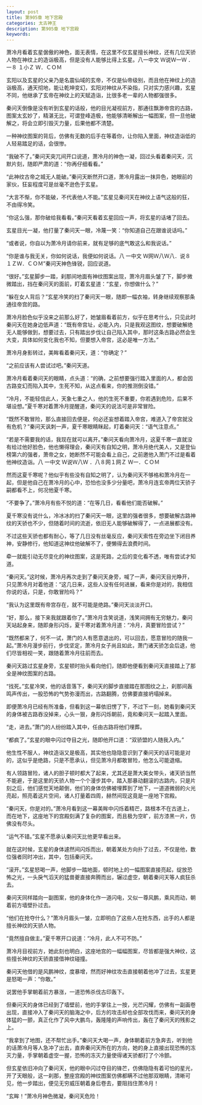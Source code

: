 ```yaml
---
layout: post
title: 第905章 地下宫殿
categories: 太古神王
description: 第905章 地下宫殿
keywords:
---
```


萧冷月看着玄星倨傲的神色，面无表情，在这里不仅玄星擅长神纹，还有几位天骄人物在神纹上的造诣极高，但是没有人能够比得上玄星。八一中文  Ｗ说Ｗ一Ｗ ．一８ １小Ｚ Ｗ．ＣＯＭ

玄阳以及玄星的父亲乃是名震仙域的玄帝，不仅是仙帝级别，而且他在神纹上的造诣极高，通天彻地，能让乾坤变幻，玄阳对神纹从不染指，只对实力感兴趣，玄星不同，他继承了玄帝在神纹上的天赋造诣，比很多老一辈的人物都强很多。

秦问天倒像是没有听到玄星的话般，他的目光凝视前方，那通往飘渺帝宫的古路，图案太玄妙了，精湛无比，可谓登峰造极，他能够清晰解出一幅图案，但一旦他破解之，将会立即引毁灭力量，后果他都不清楚。

一种神纹图案的背后，仿佛有无数的后手在等着你，让你陷入里面，神纹造诣低的人轻易踏足的话，会很惨。

“我破不了。”秦问天突兀间开口说道，萧冷月的神色一凝，回过头看着秦问天，沉默片刻，随即严肃的道：“你再仔细看看。”

“此神纹古帝之城无人能破。”秦问天断然开口道，萧冷月露出一抹异色，她眼前的家伙，狂妄程度可是丝毫不逊色于玄星。

“大言不惭，你不能破，不代表他人不能。”玄星见秦问天在神纹上语气这般的狂，不由得冷笑。

“你这么强，那你破给我看看。”秦问天看着玄星回应一声，将玄星的话堵了回去。

玄星目光一凝，他打量了秦问天一眼，冷蔑一笑：“你知道自己在跟谁说话吗。”

“或者说，你自以为萧冷月请你前来，就有足够的底气敢这么和我说话。”

“你是谁与我无关，你如何说话，我便如何说话。八 一中文 Ｗ网Ｗ八Ｗ八．说８１ＺＷ．ＣＯＭ”秦问天神色锋锐，回应说道。

“很好。”玄星脚步一踏，刹那间地面有神纹图案出现，萧冷月眉头皱了下，脚步微微踏出，挡在秦问天的面前，盯着玄星道：“玄星，你想做什么？”

“躲在女人背后？”玄星冷笑的扫了秦问天一眼，随即一幅衣袖，转身继续观察那条通往帝宫的路。

萧冷月脸色似乎没来之前那么好了，她皱眉看着前方，似乎在思考什么，只见此时秦问天在她身边低声道：“既有帝宫址，必能入内，只是我观这图纹，想要破解绝无人能够做到，想要过去，只有踏出步伐让自己陷入其中，那时这条古路必然会生大变，具体如何变化我也不知，但要想入帝宫，这必是唯一方法。”

萧冷月身影转过，美眸看着秦问天，道：“你确定？”

“之前应该有人尝试过吧。”秦问天道。

萧冷月看着秦问天的眼睛，点头道：“的确，之前想要强行踏入里面的人，都会因古路变幻而陷入其中，生死不知，从这点看来，你的推测倒没错。”

“冷月，不能轻信此人，天象七重之人，他的生死不重要，你若遇到危险，后果不堪设想。”夏千寒对着萧冷月提醒道，秦问天的说法可是非常冒险。

“既然不敢冒险，那么直接回去便是，何必还妄想着踏入帝宫，难道入了帝宫就没有危机？”秦问天讽刺一声，夏千寒眼睛眯起，盯着秦问天：“语气注意点。”

“若是不需要我的话，我现在就可以离开。”秦问天看向萧冷月，这夏千寒一直就没有给过他好脸色，他也懒得理会，秦问天有自知之明，萧冷月绝代美人，又是登仙榜第六的强者，萧帝之女，她断然不可能会看上自己，之前邀他入萧门不过是看着他神纹造诣。八 一中文 Ｗ说Ｗ八Ｗ ．八８网１网Ｚ Ｗ一．ＣＯＭ

然而这夏千寒呢？他似乎有些没有自知之明了，认为秦问天不够格和萧冷月在一起，但是他自己在萧冷月的心中，恐怕也没多少分量吧，萧冷月连玄帝两位天骄子嗣都看不上，何况他夏千寒。

“不要争了。”萧冷月有些不悦的道：“在等几日，看看他们能否破解。”

夏千寒没有说什么，冷冰冰的扫了秦问天一眼，这里的强者很多，想要破解古路神纹的天骄也不少，但随着时间的流逝，依旧无人能够破解得了，一点进展都没有。

不过这些天骄也都有耐心，等了几日没有丝毫反应，秦问天索性在旁边坐下闭目养神，安静修行，他知道这神纹他破解不了，便懒得去浪费时间。

牵一就能引动无尽变化的神纹图案，这是死路，之后的变化看不透，唯有尝试才知道。

“秦问天。”这时候，萧冷月再次走到了秦问天身旁，喊了一声，秦问天目光睁开，只见萧冷月对着他道：“这几日来，这些人没有任何进展，看来你是对的，我相信你说的话，只是，你敢冒险吗？”

“我认为这里既有帝宫存在，就不可能是绝路。”秦问天淡淡开口。

“好，那么，接下来我就跟着你了。”萧冷月含笑说道，浅笑间拥有无穷魅力，秦问天站起身来，随即身形闪烁，夏千寒对着萧冷月道：“冷月，真要冒险尝试？”

“既然都来了，何不一试，萧门的人有愿意退出的，可以回去，愿意冒险的随我一起。”萧冷月漫步前行，步伐坚定，萧冷月女子尚且如此，萧门诸天骄怎会后退，他们尽皆相视一笑，跟随着萧冷月往前而去。

秦问天路过玄星身旁，玄星顿时抬头看向他们，随即他便看到秦问天直接踏上了那全是神纹图案的古路。

“找死。”玄星冷笑，他的话音落下，秦问天的脚步直接踏在那图纹之上，刹那间轰鸣声传出，一股恐怖的气势弥漫而出，古路翻腾，仿佛要直接坍塌掉来。

即便萧冷月已经有所准备，但看到这一幕依旧愣了下，不过下一刻，她看到秦问天的身体被古路吞没掉来，心头一狠，身形闪烁朝前，竟和秦问天一起踏入里面。

“走，进去。”萧门的人纷纷踏入其中，任由古路将他们埋葬。

“都疯了。”玄星的眼中闪过夺目之光，随即他开口道：“双骄盟的人随我入内。”

他生性不服人，神纹造诣又是极高，其实他也隐隐意识到了秦问天的话可能是对的，这似乎是绝路，只是不愿承认，但见萧冷月都敢冒险，他怎么可能退缩。

有人领路冒险，诸人的胆子顿时都大了起来，尤其还是萧大美女带头，诸天骄当然不能避，于是这里的天骄人物一个个漫步其中，踏入那暴动翻滚的古路内，只是片刻之后，他们感觉天地颠倒，他们的身体仿佛被埋葬到了地下，一道道微弱的火光亮起，照亮着这片空间，诸人打量着四周，赫然间现这竟是一座地下宫殿。

“秦问天，你是对的。”萧冷月看到这一幕美眸中闪烁着精芒，路根本不在古道上，而在地下，这座地下的宫殿刻满了复杂的图案，而且极为空旷，前方漆黑一片，仿佛没有尽头。

“运气不错。”玄星不愿承认秦问天比他更早看出来。

就在这时候，玄星的身体遽然间闪烁而出，朝着某处方向扑了过去，不仅是他，数位强者同时冲出，其中，包括秦问天。

“滚开。”玄星怒喝一声，他脚步一踏地面，顿时地上的一幅图案直接亮起，绽放恐怖之光，一头戾气滔天的猛兽夔直接奔腾而出，辗过虚空，朝着秦问天等人疯狂杀去。

秦问天同样踏向一副图案，他的身体化作一道闪电，又似一尊风鹏，乘风而动，朝着前方墙壁扑过去。

“他们在抢夺什么？”萧冷月眉头一皱，立即明白了这些人在抢东西，出手的人都是擅长神纹的天骄人物。

“竟然擅自做主。”夏千寒开口说道：“冷月，此人不可不防。”

萧冷月目视前方，她此刻也明白，这座地宫的一幅幅图案，尽皆都是强大神纹，这些擅长神纹的天骄直接借神纹碰撞。

秦问天他借的是风鹏神纹，度暴增，然而好神纹攻击直接朝着他冲了过去，玄星更是怒喝一声：“你敢。”

说罢他手掌朝着前方暴涨，一道恐怖杀伐古印轰下。

但秦问天的身体已经到了墙壁前，他的手掌往上一按，光芒闪耀，仿佛有一副画卷出现，直接冲入了秦问天的脑海之中，后方的攻击却也全部攻伐而来，秦问天的身体猛的一颤，真正化作了风中大鹏鸟，轰隆隆的声响传出，轰在了秦问天的残影之上。

“我拿到了地图，还不帮忙出手。”秦问天大喝一声，身体朝着前方急奔去，听到他的话萧冷月等人急冲了出去，直奔秦问天所在的方向，她的身上直接出现恐怖的冻灭力量，手掌朝着虚空一握，恐怖的冻灭力量使得诸天骄都打了个冷颤。

但玄星依旧冲向了秦问天，他的眼中闪过夺目的锋芒，仿佛隐隐有着可怕的星光，开了天眼般，这一刹那，整座宫殿的神纹图案仿佛都瞒不过他那双眼睛，清晰可见，他一步踏出，便见无穷威压朝着身后卷去，要阻挡住萧冷月！

“玄眸！”萧冷月神色微凝，秦问天危险！
